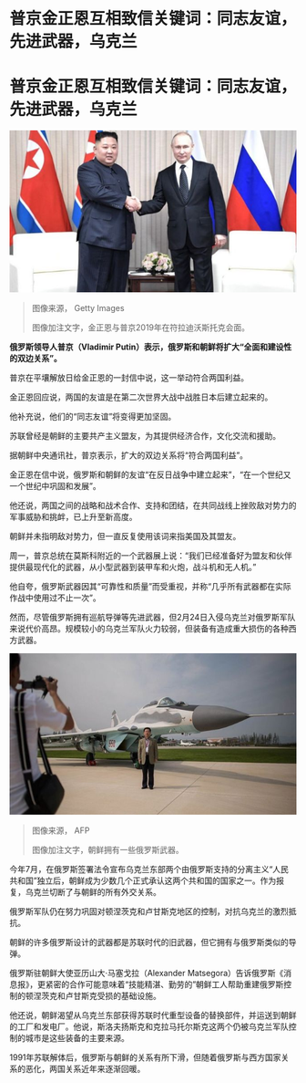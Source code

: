 # 普京金正恩互相致信关键词：同志友谊，先进武器，乌克兰

#  普京金正恩互相致信关键词：同志友谊，先进武器，乌克兰


![North Korea leader Kim Jong Un \(L\) attends a meeting with Russian President Vladimir Putin \(R\) in Vladivostok, Russia, on April, 25, 2019.](_126250651_gettyimages-1139196807.jpg)

> 图像来源，  Getty Images
>
> 图像加注文字，金正恩与普京2019年在符拉迪沃斯托克会面。

**俄罗斯领导人普京（Vladimir Putin）表示，俄罗斯和朝鲜将扩大“全面和建设性的双边关系”。**

普京在平壤解放日给金正恩的一封信中说，这一举动符合两国利益。

金正恩回应说，两国的友谊是在第二次世界大战中战胜日本后建立起来的。

他补充说，他们的“同志友谊”将变得更加坚固。

苏联曾经是朝鲜的主要共产主义盟友，为其提供经济合作，文化交流和援助。

据朝鲜中央通讯社，普京表示，扩大的双边关系将“符合两国利益”。

金正恩在信中说，俄罗斯和朝鲜的友谊“在反日战争中建立起来”，“在一个世纪又一个世纪中巩固和发展”。

他还说，两国之间的战略和战术合作、支持和团结，在共同战线上挫败敌对势力的军事威胁和挑衅，已上升至新高度。

朝鲜并未指明敌对势力，但一直反复使用该词来指美国及其盟友。

周一，普京总统在莫斯科附近的一个武器展上说：“我们已经准备好为盟友和伙伴提供最现代化的武器，从小型武器到装甲车和火炮，战斗机和无人机。”

他自夸，俄罗斯武器因其“可靠性和质量”而受重视，并称“几乎所有武器都在实际作战中使用过不止一次”。

然而，尽管俄罗斯拥有巡航导弹等先进武器，但2月24日入侵乌克兰对俄罗斯军队来说代价高昂。规模较小的乌克兰军队火力较弱，但装备有造成重大损伤的各种西方武器。

![North Korean MiG-29, Wonsan air show, 25 Sep 16](_126319412_b8d3cdfa-a9f8-4d1e-83f5-875d01e5c2f1.jpg)

> 图像来源，  AFP
>
> 图像加注文字，朝鲜拥有一些俄罗斯武器。

今年7月，在俄罗斯签署法令宣布乌克兰东部两个由俄罗斯支持的分离主义“人民共和国”独立后，朝鲜成为少数几个正式承认这两个共和国的国家之一。作为报复，乌克兰切断了与朝鲜的所有外交关系。

俄罗斯军队仍在努力巩固对顿涅茨克和卢甘斯克地区的控制，对抗乌克兰的激烈抵抗。

朝鲜的许多俄罗斯设计的武器都是苏联时代的旧武器，但它拥有与俄罗斯类似的导弹。

俄罗斯驻朝鲜大使亚历山大·马塞戈拉（Alexander Matsegora）告诉俄罗斯《消息报》，更紧密的合作可能意味着“技能精湛、勤劳的”朝鲜工人帮助重建俄罗斯控制的顿涅茨克和卢甘斯克受损的基础设施。

他还说，朝鲜渴望从乌克兰东部获得苏联时代重型设备的替换部件，并运送到朝鲜的工厂和发电厂。他说，斯洛夫扬斯克和克拉马托尔斯克这两个仍被乌克兰军队控制的城市是这些装备的主要来源。

1991年苏联解体后，俄罗斯与朝鲜的关系有所下滑，但随着俄罗斯与西方国家关系的恶化，两国关系近年来逐渐回暖。


